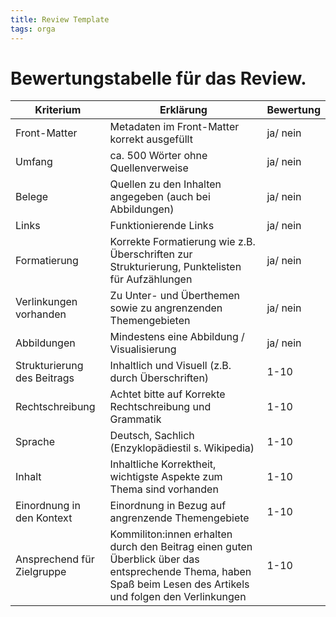 ```yaml
---
title: Review Template
tags: orga
---
```



# Bewertungstabelle für das Review. 


| Kriterium | Erklärung | Bewertung|
|-----|---|---|
| Front-Matter | Metadaten im Front-Matter korrekt ausgefüllt | ja/ nein |
| Umfang | ca. 500 Wörter ohne Quellenverweise | ja/ nein|
| Belege | Quellen zu den Inhalten angegeben (auch bei Abbildungen) | ja/ nein |
| Links | Funktionierende Links | ja/ nein|
| Formatierung | Korrekte Formatierung wie z.B. Überschriften zur Strukturierung, Punktelisten für Aufzählungen | ja/ nein|
| Verlinkungen vorhanden | Zu Unter- und Überthemen sowie zu angrenzenden Themengebieten | ja/ nein |
| Abbildungen | Mindestens eine Abbildung / Visualisierung | ja/ nein |
| Strukturierung des Beitrags | Inhaltlich und Visuell (z.B. durch Überschriften) | 1-10 |
| Rechtschreibung | Achtet bitte auf Korrekte Rechtschreibung und Grammatik |1-10|
| Sprache | Deutsch, Sachlich (Enzyklopädiestil s. Wikipedia) | 1-10 |
| Inhalt | Inhaltliche Korrektheit, wichtigste Aspekte zum Thema sind vorhanden |1-10|
| Einordnung in den Kontext | Einordnung in Bezug auf angrenzende Themengebiete |1-10|
| Ansprechend für Zielgruppe | Kommiliton:innen erhalten durch den Beitrag einen guten Überblick über das entsprechende Thema, haben Spaß beim Lesen des Artikels und folgen den Verlinkungen |1-10|



